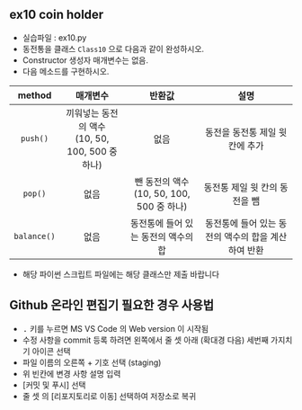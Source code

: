 ## ex10 coin holder
* 실습파일 : ex10.py
* 동전통을 클래스 `Class10` 으로 다음과 같이 완성하시오.
* Constructor 생성자 매개변수는 없음.
* 다음 메소드를 구현하시오.

| method | 매개변수 | 반환값 | 설명 |
|:------:|:------:|:------:|:------:|
| `push()` | 끼워넣는 동전의 액수<br>(10, 50, 100, 500 중 하나) | 없음 | 동전을 동전통 제일 윗 칸에 추가 |
| `pop()` | 없음 | 뺀 동전의 액수<br>(10, 50, 100, 500 중 하나) | 동전통 제일 윗 칸의 동전을 뺌 |
| `balance()` | 없음 | 동전통에 들어 있는 동전의 액수의 합 | 동전통에 들어 있는 동전의 액수의 합을 계산하여 반환 |
* 해당 파이썬 스크립트 파일에는 해당 클래스만 제출 바랍니다
## Github 온라인 편집기 필요한 경우 사용법
* <kbd>.</kbd> 키를 누르면 MS VS Code 의 Web version 이 시작됨
* 수정 사항을 commit 등록 하려면 왼쪽에서 줄 셋 아래 (확대경 다음) 세번째 가지치기 아이콘 선택
* 파일 이름의 오른쪽 + 기호 선택 (staging)
* 위 빈칸에 변경 사항 설명 입력
* [커밋 및 푸시] 선택
* 줄 셋 의 [리포지토리로 이동] 선택하여 저장소로 복귀
